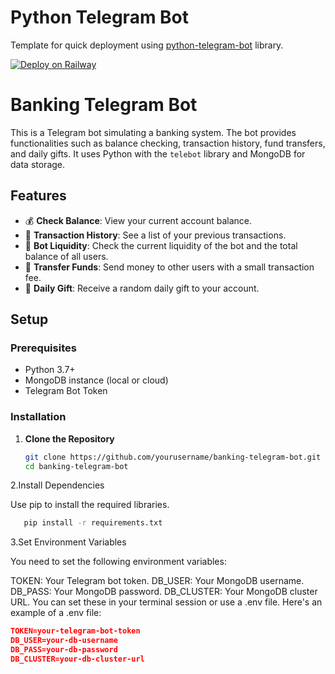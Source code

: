 # Python Telegram Bot

Template for quick deployment using [python-telegram-bot](https://github.com/python-telegram-bot/python-telegram-bot) library.

[![Deploy on Railway](https://railway.app/button.svg)](https://railway.app/template/-6JUpc?referralCode=NC4Tt6)

# Banking Telegram Bot

This is a Telegram bot simulating a banking system. The bot provides functionalities such as balance checking, transaction history, fund transfers, and daily gifts. It uses Python with the `telebot` library and MongoDB for data storage.

## Features

- 💰 **Check Balance**: View your current account balance.
- 📜 **Transaction History**: See a list of your previous transactions.
- 🏦 **Bot Liquidity**: Check the current liquidity of the bot and the total balance of all users.
- 💸 **Transfer Funds**: Send money to other users with a small transaction fee.
- 🎁 **Daily Gift**: Receive a random daily gift to your account.

## Setup

### Prerequisites

- Python 3.7+
- MongoDB instance (local or cloud)
- Telegram Bot Token

### Installation

1. **Clone the Repository**

   ```bash
   git clone https://github.com/yourusername/banking-telegram-bot.git
   cd banking-telegram-bot

2.Install Dependencies

Use pip to install the required libraries.

  ```bash
     pip install -r requirements.txt
```
3.Set Environment Variables

You need to set the following environment variables:

TOKEN: Your Telegram bot token.
DB_USER: Your MongoDB username.
DB_PASS: Your MongoDB password.
DB_CLUSTER: Your MongoDB cluster URL.
You can set these in your terminal session or use a .env file. Here's an example of a .env file:

 ```json
TOKEN=your-telegram-bot-token
DB_USER=your-db-username
DB_PASS=your-db-password
DB_CLUSTER=your-db-cluster-url

